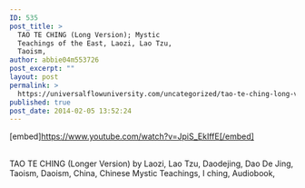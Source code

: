 ```yaml
---
ID: 535
post_title: >
  TAO TE CHING (Long Version); Mystic
  Teachings of the East, Laozi, Lao Tzu,
  Taoism,
author: abbie04m553726
post_excerpt: ""
layout: post
permalink: >
  https://universalflowuniversity.com/uncategorized/tao-te-ching-long-version-mystic-teachings-of-the-east-laozi-lao-tzu-taoism/
published: true
post_date: 2014-02-05 13:52:24
---
```

[embed]https://www.youtube.com/watch?v=JpiS_EkIffE[/embed]</br></br>
<p>TAO TE CHING (Longer Version) by Laozi, Lao Tzu, Daodejing, Dao De Jing, Taoism, Daoism, China, Chinese Mystic Teachings, I ching, Audiobook, </p>